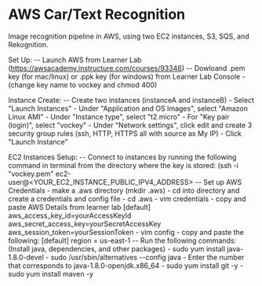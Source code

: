 # AWS Car/Text Recognition
Image recognition pipeline in AWS, using two EC2 instances, S3, SQS, and Rekognition.

Set Up:
-- Launch AWS from Learner Lab (https://awsacademy.instructure.com/courses/93346)
-- Dowloand .pem key (for mac/linux) or .ppk key (for windows) from Learner Lab Console
    - (change key name to vockey and chmod 400)

Instance Create:
-- Create two instances (instanceA and instanceB)
    - Select "Launch Instances"
    - Under "Application and OS Images", select "Amazon Linux AMI" 
    - Under "Instance type", select "t2.micro"
    - For "Key pair (login)", select "vockey"
    - Under "Network settings", click edit and create 3 security group rules (ssh, HTTP, HTTPS all with source as My IP)
    - Click "Launch Instance"

EC2 Instances Setup:
-- Connect to instances by running the following command in terminal from the directory where the key is stored: 
(ssh -i "vockey.pem" ec2-user@<YOUR_EC2_INSTANCE_PUBLIC_IPV4_ADDRESS>
-- Set up AWS Credentials
    - make a .aws directory (mkdir .aws)
    - cd into directory and create a credentials and config file
          - cd .aws
          - vim credentials
              - copy and paste AWS Details from learner lab
                  [default]
                  aws_access_key_id=yourAccessKeyId
                  aws_secret_access_key=yourSecretAccessKey
                  aws_session_token=yourSessionToken
          - vim config
              - copy and paste the following:
                  [default]
                  region = us-east-1
-- Run the following commands:
    (Install java, dependencies, and other packages)
    - sudo yum install java-1.8.0-devel
    - sudo /usr/sbin/alternatives --config java
          - Enter the number that corresponds to java-1.8.0-openjdk.x86_64
    - sudo yum install git -y
    - sudo yum install maven -y


